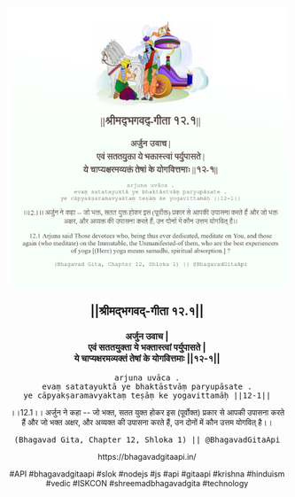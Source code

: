 <img src="../../asset/BG_12_1.png"/>
<center><h2>||श्रीमद्‍भगवद्‍-गीता १२.१||</h2>
<h3>अर्जुन उवाच |<br/>एवं सततयुक्ता ये भक्तास्त्वां पर्युपासते |<br/>ये चाप्यक्षरमव्यक्तं तेषां के योगवित्तमाः ||१२-१||</h3>
<pre>arjuna uvāca .<br/>evaṃ satatayuktā ye bhaktāstvāṃ paryupāsate .<br/>ye cāpyakṣaramavyaktaṃ teṣāṃ ke yogavittamāḥ ||12-1||</pre>
<p>।।12.1।। अर्जुन ने कहा -- जो भक्त, सतत युक्त होकर इस (पूर्वोक्त) प्रकार से आपकी उपासना करते हैं और जो भक्त अक्षर, और अव्यक्त की उपासना करते हैं, उन दोनों में कौन उत्तम योगवित् है।।</p>
<pre>(Bhagavad Gita, Chapter 12, Shloka 1) || @BhagavadGitaApi</pre><p>https://bhagavadgitaapi.in/</p><p>#API #bhagavadgitaapi #slok #nodejs #js #api #gitaapi #krishna #hinduism #vedic #ISKCON #shreemadbhagavadgita #technology</p></center>